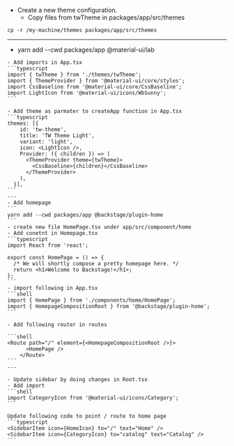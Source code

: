 - Create a new theme configuration.
  - Copy files from twTheme in packages/app/src/themes
```shell
cp -r /my-machine/themes packages/app/src/themes
```
---
- yarn add --cwd packages/app @material-ui/lab
````
- Add imports in App.tsx
```typescript
import { twTheme } from './themes/twTheme';
import { ThemeProvider } from '@material-ui/core/styles';
import CssBaseline from '@material-ui/core/CssBaseline';
import LightIcon from '@material-ui/icons/WbSunny';
```

- Add theme as parmater to createApp function in App.tsx
```typescript
themes: [{
    id: 'tw-theme',
    title: 'TW Theme Light',
    variant: 'light',
    icon: <LightIcon />,
    Provider: ({ children }) => (
      <ThemeProvider theme={twTheme}>
        <CssBaseline>{children}</CssBaseline>
      </ThemeProvider>
    ),
  }],
```
---
- Add homepage
```
yarn add --cwd packages/app @backstage/plugin-home
```
- create new file HomePage.tsx under app/src/component/home
- Add conetnt in Homepage.tsx
```typescript
import React from 'react';

export const HomePage = () => {
  /* We will shortly compose a pretty homepage here. */
  return <h1>Welcome to Backstage!</h1>;
};
```
- import following in App.tsx
```shell
import { HomePage } from './components/home/HomePage';
import { HomepageCompositionRoot } from '@backstage/plugin-home';
```

- Add following router in routes

```shell
<Route path="/" element={<HomepageCompositionRoot />}>
      <HomePage />
    </Route>
```
---

- Update sidebar by doing changes in Root.tsx
- Add import
```shell
import CategoryIcon from '@material-ui/icons/Category';
```

Update following code to point / route to home page
```typescript
<SidebarItem icon={HomeIcon} to="/" text="Home" />
<SidebarItem icon={CategoryIcon} to="catalog" text="Catalog" />
```
